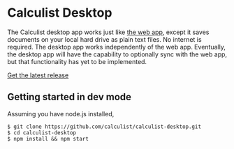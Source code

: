 # Calculist Desktop

The Calculist desktop app works just like [the web app](https://github.com/calculist/app.calculist.io), except it saves documents on your local hard drive as plain text files. No internet is required. The desktop app works independently of the web app. Eventually, the desktop app will have the capability to optionally sync with the web app, but that functionality has yet to be implemented.

[Get the latest release](https://github.com/calculist/calculist-desktop/releases)

## Getting started in dev mode

Assuming you have node.js installed,

```
$ git clone https://github.com/calculist/calculist-desktop.git
$ cd calculist-desktop
$ npm install && npm start
```
